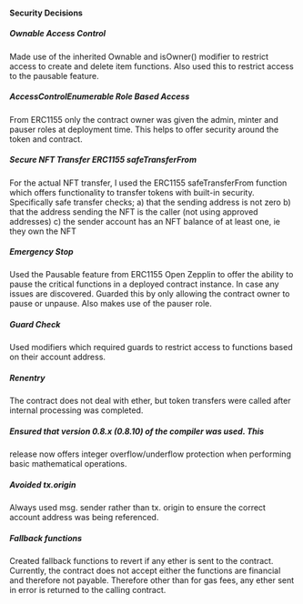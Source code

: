#### Security Decisions 

##### Ownable Access Control
  Made use of the inherited Ownable and isOwner() modifier to restrict access to
  create and delete item functions. Also used this to restrict access to
  the pausable feature.

##### AccessControlEnumerable Role Based Access
  From ERC1155 only the contract owner was given the admin, minter and
  pauser roles at deployment time.  This helps to offer security around the token and
  contract.

##### Secure NFT Transfer ERC1155 safeTransferFrom
  For the actual NFT transfer, I used the ERC1155 safeTransferFrom function
  which offers functionality to transfer tokens with built-in security.
 Specifically safe transfer checks;
     a) that the sending address is not zero
     b) that the address sending the NFT is the caller (not using
        approved addresses)
     c) the sender account has an NFT balance of at least one, ie they own
        the NFT

##### Emergency Stop
  Used the Pausable feature from ERC1155 Open Zepplin to offer the ability
  to pause the critical functions in a deployed contract instance.
  In case any issues are discovered. Guarded this by only allowing the contract
  owner to pause or unpause. Also makes use of the pauser role.

##### Guard Check
  Used modifiers which required guards to restrict access to functions based on their account
  address.

##### Renentry
  The contract does not deal with ether, but token transfers were called
  after internal processing was completed.

##### Ensured that version 0.8.x (0.8.10) of the compiler was used.  This
  release now offers integer overflow/underflow protection when
  performing basic mathematical operations.

##### Avoided tx.origin
  Always used msg. sender rather than tx. origin to ensure the correct
  account address was being referenced.

##### Fallback functions
  Created fallback functions to revert if any ether is sent to the
  contract.  Currently, the contract does not accept either the
  functions are financial and therefore not payable.  Therefore other than
  for gas fees, any ether sent in error is returned to the calling contract. 
